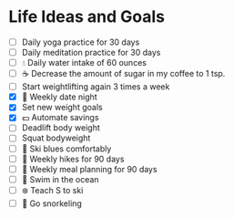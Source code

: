 # Life Ideas and Goals 

- [ ] Daily yoga practice for 30 days
- [ ] Daily meditation practice for 30 days
- [ ] :droplet: Daily water intake of 60 ounces
- [ ] :coffee: Decrease the amount of sugar in my coffee to 1 tsp. 
- [ ] Start weightlifting again 3 times a week 
- [x] :wine_glass: Weekly date night 
- [x] Set new weight goals
- [x] :dollar: Automate savings 
- [ ] Deadlift body weight 
- [ ] Squat bodyweight 
- [ ] :ski: Ski blues comfortably 
- [ ] :evergreen_tree: Weekly hikes for 90 days 
- [ ] :fork_and_knife: Weekly meal planning for 90 days 
- [ ] :ocean: Swim in the ocean 
- [ ] :snowflake: Teach S to ski 
- [ ] :tropical_fish: Go snorkeling 
